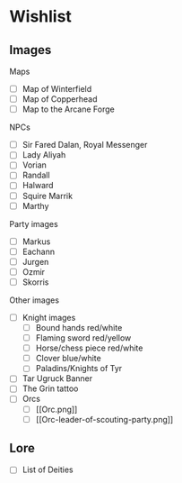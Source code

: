 # Wishlist
## Images
Maps
- [ ] Map of Winterfield
- [ ] Map of Copperhead
- [ ] Map to the Arcane Forge

NPCs
- [ ] Sir Fared Dalan, Royal Messenger
- [ ] Lady Aliyah
- [ ] Vorian
- [ ] Randall
- [ ] Halward
- [ ] Squire Marrik
- [ ] Marthy  

Party images
- [ ] Markus
- [ ] Eachann
- [ ] Jurgen
- [ ] Ozmir
- [ ] Skorris

Other images
- [ ] Knight images
	- [ ] Bound hands red/white
	- [ ] Flaming sword red/yellow
	- [ ] Horse/chess piece red/white
	- [ ] Clover blue/white
	- [ ] Paladins/Knights of Tyr
- [ ] Tar Ugruck Banner
- [ ] The Grin tattoo
- [ ] Orcs
	- [ ]  [[Orc.png]] 
	- [ ] [[Orc-leader-of-scouting-party.png]]
## Lore
- [ ] List of Deities
